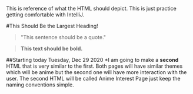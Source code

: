 This is reference of what the HTML should depict.
This is just practice getting comfortable with IntelliJ.
 



#This Should Be the Largest Heading!
> "This sentence should be a quote."

>**This text should be bold.**

##Starting today Tuesday, Dec 29 2020
*I am going to make a **second** HTML that is very similar to the first. 
Both pages will have similar themes which will be anime but the second
one will have more interaction with the user. The second HTML will be called
Anime Interest Page just keep the naming conventions simple.



